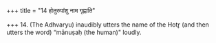 +++
title = "14 होतुरुपांशु नाम गृह्णाति"

+++
14. (The Adhvaryu) inaudibly utters the name of the Hotr̥ (and then utters the word) “mānuṣaḥ (the human)" loudly.
